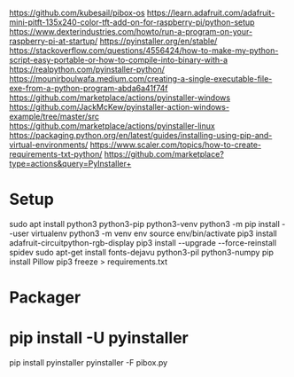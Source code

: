 https://github.com/kubesail/pibox-os
https://learn.adafruit.com/adafruit-mini-pitft-135x240-color-tft-add-on-for-raspberry-pi/python-setup
https://www.dexterindustries.com/howto/run-a-program-on-your-raspberry-pi-at-startup/
https://pyinstaller.org/en/stable/
https://stackoverflow.com/questions/4556424/how-to-make-my-python-script-easy-portable-or-how-to-compile-into-binary-with-a
https://realpython.com/pyinstaller-python/
https://mounirboulwafa.medium.com/creating-a-single-executable-file-exe-from-a-python-program-abda6a41f74f
https://github.com/marketplace/actions/pyinstaller-windows
https://github.com/JackMcKew/pyinstaller-action-windows-example/tree/master/src
https://github.com/marketplace/actions/pyinstaller-linux
https://packaging.python.org/en/latest/guides/installing-using-pip-and-virtual-environments/
https://www.scaler.com/topics/how-to-create-requirements-txt-python/
https://github.com/marketplace?type=actions&query=PyInstaller+

# Setup
sudo apt install python3 python3-pip python3-venv
python3 -m pip install --user virtualenv
python3 -m venv env
source env/bin/activate
pip3 install adafruit-circuitpython-rgb-display
pip3 install --upgrade --force-reinstall spidev
sudo apt-get install fonts-dejavu python3-pil python3-numpy
pip install Pillow
pip3 freeze > requirements.txt

# Packager
# pip install -U pyinstaller
pip install pyinstaller
pyinstaller -F pibox.py

